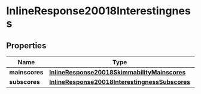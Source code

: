 

# InlineResponse20018Interestingness

## Properties

Name | Type | Description | Notes
------------ | ------------- | ------------- | -------------
**mainscores** | [**InlineResponse20018SkimmabilityMainscores**](InlineResponse20018SkimmabilityMainscores.md) |  |  [optional]
**subscores** | [**InlineResponse20018InterestingnessSubscores**](InlineResponse20018InterestingnessSubscores.md) |  |  [optional]




